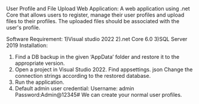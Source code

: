 User Profile and File Upload Web Application:
  A web application using .net Core that allows users to register, manage their user profiles and upload files to their profiles. The uploaded files should be associated with the user's profile.

Software Requirement:
 1)Visual studio 2022
 2).net Core 6.0
  3)SQL Server 2019 
Installation:
1) Find a DB backup in the given ‘AppData’ folder and restore it to the appropriate version.
2) Open a project in Visual Studio 2022.
Find appsettings. json Change the connection strings according to the restored database.
3) Run the application.
4) Default admin user credential:
Username: admin
Password:Admin@12345#
We can create your normal user profiles.
                           

            





